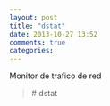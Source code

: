 ```yaml
---
layout: post
title: "dstat"
date: 2013-10-27 13:52
comments: true
categories: 
---
```

Monitor  de trafico de red

>\# dstat 

